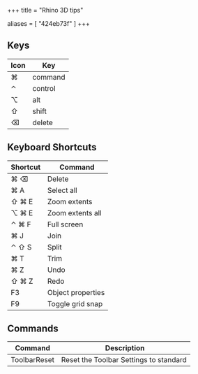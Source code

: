 +++
title = "Rhino 3D tips"

aliases = [
  "424eb73f"
]
+++

## Keys

| Icon     | Key |
| -------- | --- |
| &#x2318; | command |
| &#x2303; | control |
| &#x2325; | alt |
| &#x21e7; | shift |
| &#x232b; | delete |

## Keyboard Shortcuts

| Shortcut            | Command |
| ------------------- | --- |
| &#x2318; &#x232b;   | Delete
| &#x2318; A          | Select all |
| &#x21e7; &#x2318; E | Zoom extents |
| &#x2325; &#x2318; E | Zoom extents all |
| &#x2303; &#x2318; F | Full screen |
| &#x2318; J          | Join |
| &#x2303; &#x21e7; S | Split |
| &#x2318; T          | Trim |
| &#x2318; Z          | Undo |
| &#x21e7; &#x2318; Z | Redo |
| F3                  | Object properties |
| F9                  | Toggle grid snap |

## Commands

| Command             | Description |
| ------------------- | --- |
| ToolbarReset        | Reset the Toolbar Settings to standard |
